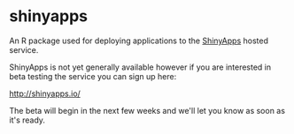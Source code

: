 shinyapps
=======================================================

An R package used for deploying applications to the [ShinyApps](http://shinyapps.io/) hosted service.

ShinyApps is not yet generally available however if you are interested in beta testing the service you can sign up here:

http://shinyapps.io/

The beta will begin in the next few weeks and we'll let you know as soon as it's ready.

